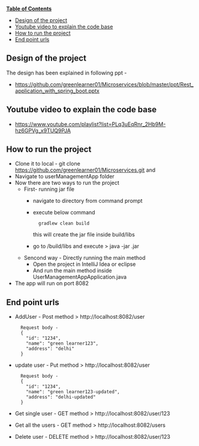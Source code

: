 **[Table of Contents](http://tableofcontent.eu)**
<!-- Table of contents generated generated by http://tableofcontent.eu -->
- [Design of the project](#design-of-the-project)
- [Youtube video to explain the code base](#youtube-video-to-explain-the-code-base)
- [How to run the project](#how-to-run-the-project)
- [End point urls](#end-point-urls)


## Design of the project
The design has been explained in following ppt -
* https://github.com/greenlearner01/Microservices/blob/master/ppt/Rest_application_with_spring_boot.pptx

## Youtube video to explain the code base

* https://www.youtube.com/playlist?list=PLq3uEqRnr_2Hb9M-hz6GPVg_x9TUQ9PJA

## How to run the project
* Clone it to local - git clone https://github.com/greenlearner01/Microservices.git and
* Navigate to userManagementApp folder
* Now there are two ways to run the project
  * First- running jar file
    * navigate to <userManagementApp> directory from command prompt
    * execute below command
    
            gradlew clean build 
            
       this will create the jar file inside build/libs
    * go to /build/libs and execute > java -jar <name of the jar> <name-of-application>.jar
  * Sencond way - Directly running the main method
    * Open the project in IntelliJ Idea or eclipse
    * And run the main method inside UserManagementAppApplication.java
* The app will run on port 8082

## End point urls

* AddUser - Post method > http://localhost:8082/user
        
        Request body - 
        {
          "id": "1234",
          "name": "green learner123",
          "address": "delhi"
        }
        
* update user - Put method > http://localhost:8082/user
        
        Request body - 
        {
          "id": "1234",
          "name": "green learner123-updated",
          "address": "delhi-updated"
        }
        
* Get single user - GET method > http://localhost:8082/user/123
* Get all the users - GET method > http://localhost:8082/users
* Delete user - DELETE method >  http://localhost:8082/user/123
